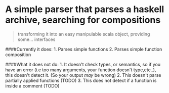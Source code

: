 # A simple parser that parses a haskell archive, searching for compositions
>transforming it into an easy manipulable scala object, providing some... interfaces

####Currently it does:
	1. Parses simple functions
	2. Parses simple function composition

####What it does not do:
	1. It doesn't check types, or semantics, so if you have an error (i.e too many arguments, your function doesn't type,etc..), this doesn't detect it. (So your output *may* be wrong)
	2. This doesn't parse partially applied functions (TODO)
	3. This does not detect if a function is inside a comment (TODO)
